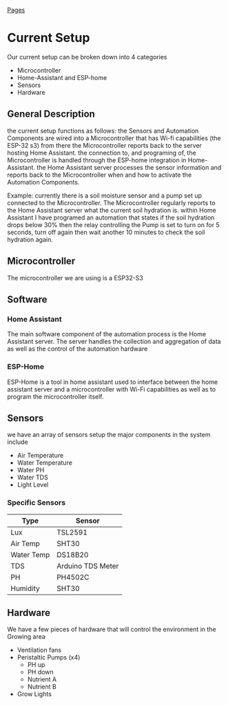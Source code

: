 [Pages](Pages.md)

# Current Setup
Our current setup can be broken down into 4 categories
- Microcontroller
- Home-Assistant and ESP-home
- Sensors
- Hardware

## General Description
the current setup functions as follows:
the Sensors and Automation Components are wired into a Microcontroller that has Wi-fi capabilities (the ESP-32 s3) from there the Microcontroller reports back to the server hosting Home Assistant. the connection to, and programing of, the Microcontroller is handled through the ESP-home integration in Home-Assistant. the Home Assistant server processes the sensor information and reports back to the Microcontroller when and how to activate the Automation Components.

Example: currently there is a soil moisture sensor and a pump set up connected to the Microcontroller. The Microcontroller regularly reports to the Home Assistant server what the current soil hydration is. within Home Assistant I have programed an automation that states if the soil hydration drops below 30% then the relay controlling the Pump is set to turn on for 5 seconds, turn off again then wait another 10 minutes to check the soil hydration again.

## Microcontroller
The microcontroller we are using is a ESP32-S3 

## Software
### Home Assistant
The main software component of the automation process is the Home Assistant server.
The server handles the collection and aggregation of data as well as the control of the automation hardware
### ESP-Home
ESP-Home is a tool in home assistant used to interface between the home assistant server and a microcontroller with Wi-Fi capabilities as well as to program the microcontroller itself.   
## Sensors
we have an array of sensors setup the major components in the system include
- Air Temperature
- Water Temperature
- Water PH
- Water TDS
- Light Level

### Specific Sensors

| Type       | Sensor            |
| ---------- | ----------------- |
| Lux        | TSL2591           |
| Air Temp   | SHT30             |
| Water Temp | DS18B20           |
| TDS        | Arduino TDS Meter |
| PH         | PH4502C           |
| Humidity   | SHT30             |

## Hardware
We have a few pieces of hardware that will control the environment in the Growing area
- Ventilation fans
- Peristaltic Pumps (x4)
	- PH up
	- PH down
	- Nutrient A
	- Nutrient B
- Grow Lights